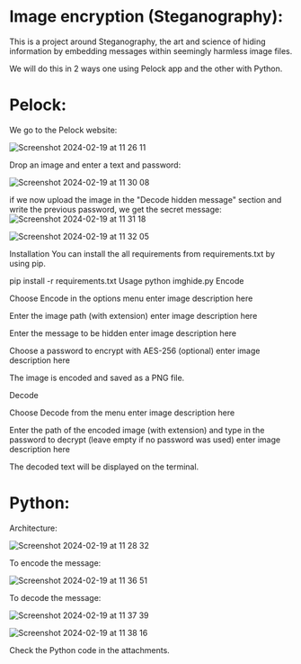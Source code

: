 # Image encryption (Steganography):

This is a project around Steganography, the art and science of hiding information by embedding messages within seemingly harmless image files.

We will do this in 2 ways one using Pelock app and the other with Python.

# Pelock:

We go to the Pelock website:

![Screenshot 2024-02-19 at 11 26 11](https://github.com/redjules/Image-encryption/assets/106017493/fb4946ac-2851-4cd0-9291-4fcf6e9f35e0)

Drop an image and enter a text and password:

![Screenshot 2024-02-19 at 11 30 08](https://github.com/redjules/Image-encryption/assets/106017493/6cfd1356-9786-4d68-ba97-3837095963a9)

if we now upload the image in the "Decode hidden message" section and write the previous password, we get the secret message:
![Screenshot 2024-02-19 at 11 31 18](https://github.com/redjules/Image-encryption/assets/106017493/2ddaa4f2-b14f-4cf6-9402-739c3184d0a7)

![Screenshot 2024-02-19 at 11 32 05](https://github.com/redjules/Image-encryption/assets/106017493/c7a47780-3340-4314-8c17-d7513e7f1f08)

Installation
You can install the all requirements from requirements.txt by using pip.

pip install -r requirements.txt
Usage
python imghide.py
Encode

Choose Encode in the options menu enter image description here

Enter the image path (with extension) enter image description here

Enter the message to be hidden enter image description here

Choose a password to encrypt with AES-256 (optional) enter image description here

The image is encoded and saved as a PNG file.

Decode

Choose Decode from the menu enter image description here

Enter the path of the encoded image (with extension) and type in the password to decrypt (leave empty if no password was used) enter image description here

The decoded text will be displayed on the terminal.

# Python:

Architecture:

![Screenshot 2024-02-19 at 11 28 32](https://github.com/redjules/Image-encryption/assets/106017493/990f508a-b09d-4615-a754-800bde55e847)

To encode the message:

![Screenshot 2024-02-19 at 11 36 51](https://github.com/redjules/Image-encryption/assets/106017493/f9c5d979-1c4c-47d3-89d7-2398ddf3d921)

To decode the message:


![Screenshot 2024-02-19 at 11 37 39](https://github.com/redjules/Image-encryption/assets/106017493/2cf474d1-4cd8-4b21-9f72-09751082bc42)


![Screenshot 2024-02-19 at 11 38 16](https://github.com/redjules/Image-encryption/assets/106017493/2e96f37e-0e59-4491-8ef8-918fc6e1a187)

Check the Python code in the attachments.
